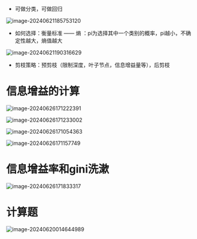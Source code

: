 - 可做分类，可做回归

![image-20240621185753120](https://typora-dusong.oss-cn-chengdu.aliyuncs.com/image-20240621185753120.png)

- 如何选择：衡量标准 —— 熵 ：pi为选择其中一个类别的概率，pi越小，不确定性越大，熵值越大

![image-20240621190316629](https://typora-dusong.oss-cn-chengdu.aliyuncs.com/image-20240621190316629.png)

- 剪枝策略：预剪枝（限制深度，叶子节点，信息增益量等），后剪枝



# 信息增益的计算

![image-20240626171222391](https://typora-dusong.oss-cn-chengdu.aliyuncs.com/image-20240626171222391.png)

![image-20240626171233002](https://typora-dusong.oss-cn-chengdu.aliyuncs.com/image-20240626171233002.png)

![image-20240626171054363](https://typora-dusong.oss-cn-chengdu.aliyuncs.com/image-20240626171054363.png)

![image-20240626171157749](https://typora-dusong.oss-cn-chengdu.aliyuncs.com/image-20240626171157749.png)

# 信息增益率和gini洗漱

![image-20240626171833317](https://typora-dusong.oss-cn-chengdu.aliyuncs.com/image-20240626171833317.png)





# 计算题

![image-20240620014644989](https://typora-dusong.oss-cn-chengdu.aliyuncs.com/image-20240620014644989.png)







